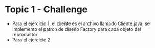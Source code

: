 # Topic 1 - Challenge

- Para el ejercicio 1, el cliente es el archivo llamado Cliente.java, se implemento el patron de diseño Factory para cada objeto del reproductor
- Para el ejercicio 2
